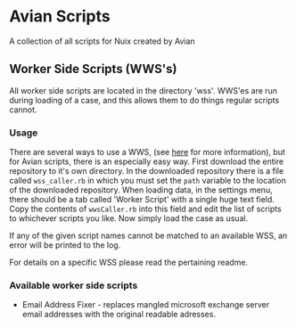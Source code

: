 # Avian Scripts
A collection of all scripts for Nuix created by Avian

## Worker Side Scripts (WWS's)
All worker side scripts are located in the directory 'wss'.
WWS'es are run during loading of a case, and this allows them to do things regular scripts cannot.

### Usage
There are several ways to use a WWS, (see [here](https://github.com/kalapakim/SmackDown2016/wiki/Worker-Side-Scripting) for more information), but for Avian scripts, there is an especially easy way.
First download the entire repository to it's own directory.
In the downloaded repository there is a file called `wss_caller.rb` in which you must set the `path` variable to the location of the downloaded repository.
When loading data, in the settings menu, there should be a tab called 'Worker Script' with a single huge text field.
Copy the contents of `wwsCaller.rb` into this field and edit the list of scripts to whichever scripts you like.
Now simply load the case as usual.

If any of the given script names cannot be matched to an available WSS, an error will be printed to the log.

For details on a specific WSS please read the pertaining readme.

### Available worker side scripts
* Email Address Fixer - replaces mangled microsoft exchange server email addresses with the original readable adresses.
